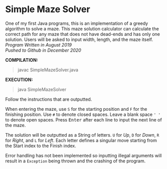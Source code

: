 # Simple Maze Solver

One of my first Java programs, this is an implementation of a greedy algorithm to solve a maze. This maze solution calculator can calculate the correct path for any maze that does not have dead-ends and has only one solution. Users will be asked to input width, length, and the maze itself.  
*Program Written in August 2019*  
*Pushed to Github in December 2020*

**COMPILATION:**
> javac SimpleMazeSolver.java

**EXECUTION:**
> java SimpleMazeSolver

Follow the instructions that are outputted.

When entering the maze, use ``S`` for the starting position and ``F`` for the finishing position. 
Use ``#`` to denote closed spaces. Leave a blank space ``' '`` to denote open spaces.
Press <kbd>Enter</kbd> after each line to input the next line of the maze.

The solution will be outputted as a String of letters. ``U`` for *Up*, ``D`` for *Down*, ``R`` for *Right*, and ``L`` for *Left*.
Each letter defines a singular move starting from the Start index to the Finish index.

Error handling has not been implemented so inputting illegal arguments will result in a ``Exception`` being thrown and the crashing of the program.
